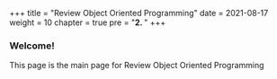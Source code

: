 +++
title = "Review Object Oriented Programming"
date = 2021-08-17
weight = 10
chapter = true
pre = "<b>2.  </b>"
+++
### Welcome!
This page is the main page for Review Object Oriented Programming
